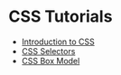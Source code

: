 # CSS Tutorials

- [Introduction to CSS](00-intro)
- [CSS Selectors](01-selectors)
- [CSS Box Model](02-box-model)
